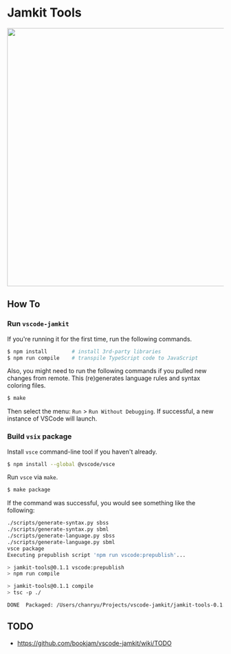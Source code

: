 # Jamkit Tools

<img src="https://user-images.githubusercontent.com/1925108/212315307-d1e3e715-9a3d-48d8-b1e8-b8fe117bdf12.gif" width="600" />

## How To

### Run `vscode-jamkit`

If you're running it for the first time, run the following commands.
```bash
$ npm install        # install 3rd-party libraries
$ npm run compile    # transpile TypeScript code to JavaScript
```

Also, you might need to run the following commands if you pulled new changes from remote.
This (re)generates language rules and syntax coloring files.
```bash
$ make
```

Then select the menu: `Run` > `Run Without Debugging`. If successful, a new instance of VSCode will launch.

### Build `vsix` package

Install `vsce` command-line tool if you haven't already.
```bash
$ npm install --global @vscode/vsce
```
Run `vsce` via `make`.
```bash
$ make package
```

If the command was successful, you would see something like the following:
```bash
./scripts/generate-syntax.py sbss
./scripts/generate-syntax.py sbml
./scripts/generate-language.py sbss
./scripts/generate-language.py sbml
vsce package
Executing prepublish script 'npm run vscode:prepublish'...

> jamkit-tools@0.1.1 vscode:prepublish
> npm run compile

> jamkit-tools@0.1.1 compile
> tsc -p ./

DONE  Packaged: /Users/chanryu/Projects/vscode-jamkit/jamkit-tools-0.1.1.vsix (69 files, 55.91KB)
```

## TODO

- https://github.com/bookjam/vscode-jamkit/wiki/TODO
